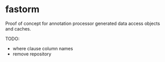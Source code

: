# fastorm
Proof of concept for annotation processor generated data access objects and caches.

TODO:
- where clause column names
- remove repository